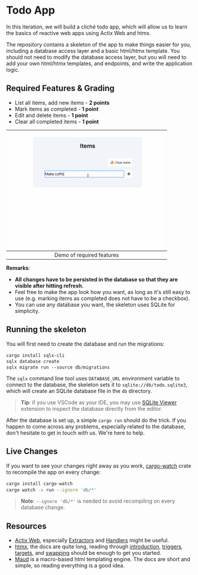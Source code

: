 # Todo App

In this iteration, we will build a cliché todo app, which will allow us to learn the basics of reactive web apps using Actix Web and htmx.

The repository contains a skeleton of the app to make things easier for you, including a database access layer and a basic html/htmx template. You should not need to modify the database access layer, but you will need to add your own html/htmx templates, and endpoints, and write the application logic.

## Required Features & Grading

- List all items, add new items - **2 points**
- Mark items as completed - **1 point**
- Edit and delete items - **1 point**
- Clear all completed items - **1 point**

| <img src="demo.gif" width="420" /> |
| :--------------------------------: |
|     Demo of required features      |

**Remarks**:

- **All changes have to be persisted in the database so that they are visible after hitting refresh.**
- Feel free to make the app look how you want, as long as it's still easy to use (e.g. marking items as completed does not have to be a checkbox).
- You can use any database you want, the skeleton uses SQLite for simplicity.

## Running the skeleton

You will first need to create the database and run the migrations:

```
cargo install sqlx-cli
sqlx database create
sqlx migrate run --source db/migrations
```

The `sqlx` command line tool uses `DATABASE_URL` environment variable to connect to the database, the skeleton sets it to `sqlite://db/todo.sqlite3`, which will create an SQLite database file in the `db` directory.

> **Tip**: if you use VSCode as your IDE, you may use [SQLite Viewer](https://marketplace.visualstudio.com/items?itemName=qwtel.sqlite-viewer) extension to inspect the database directly from the editor.

After the database is set up, a simple `cargo run` should do the trick. If you happen to come across any problems, especially related to the database, don't hesitate to get in touch with us. We're here to help.

## Live Changes

If you want to see your changes right away as you work, [cargo-watch](https://crates.io/crates/cargo-watch) crate to recompile the app on every change:

```bash
cargo install cargo-watch
cargo watch -x run --ignore 'db/*'
```

> **Note**: `--ignore 'db/*'` is needed to avoid recompiling on every database change.

## Resources

- [Actix Web](https://actix.rs/docs/), especially [Extractors](https://actix.rs/docs/extractors/) and [Handlers](https://actix.rs/docs/handlers/) might be useful.
- [htmx](https://htmx.org/docs), the docs are quite long, reading through [introduction](https://htmx.org/docs/#introduction), [triggers](https://htmx.org/docs/#triggers), [targets](https://htmx.org/docs/#targets), and [swapping](https://htmx.org/docs/#swapping) should be enough to get you started.
- [Maud](https://maud.lambda.xyz/) is a macro-based html templating engine. The docs are short and simple, so reading everything is a good idea.
